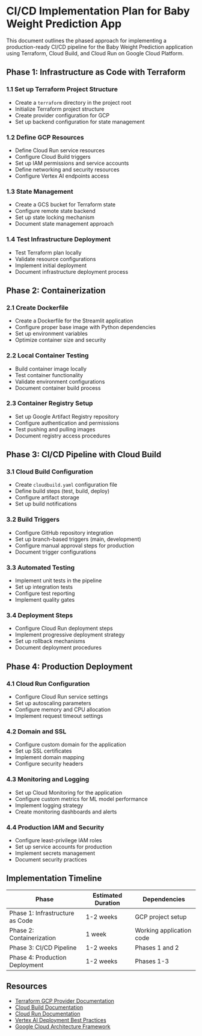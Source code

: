 # CI/CD Implementation Plan for Baby Weight Prediction App

This document outlines the phased approach for implementing a production-ready CI/CD pipeline for the Baby Weight Prediction application using Terraform, Cloud Build, and Cloud Run on Google Cloud Platform.

## Phase 1: Infrastructure as Code with Terraform

### 1.1 Set up Terraform Project Structure
- Create a `terraform` directory in the project root
- Initialize Terraform project structure
- Create provider configuration for GCP
- Set up backend configuration for state management

### 1.2 Define GCP Resources
- Define Cloud Run service resources
- Configure Cloud Build triggers
- Set up IAM permissions and service accounts
- Define networking and security resources
- Configure Vertex AI endpoints access

### 1.3 State Management
- Create a GCS bucket for Terraform state
- Configure remote state backend
- Set up state locking mechanism
- Document state management approach

### 1.4 Test Infrastructure Deployment
- Test Terraform plan locally
- Validate resource configurations
- Implement initial deployment
- Document infrastructure deployment process

## Phase 2: Containerization

### 2.1 Create Dockerfile
- Create a Dockerfile for the Streamlit application
- Configure proper base image with Python dependencies
- Set up environment variables
- Optimize container size and security

### 2.2 Local Container Testing
- Build container image locally
- Test container functionality
- Validate environment configurations
- Document container build process

### 2.3 Container Registry Setup
- Set up Google Artifact Registry repository
- Configure authentication and permissions
- Test pushing and pulling images
- Document registry access procedures

## Phase 3: CI/CD Pipeline with Cloud Build

### 3.1 Cloud Build Configuration
- Create `cloudbuild.yaml` configuration file
- Define build steps (test, build, deploy)
- Configure artifact storage
- Set up build notifications

### 3.2 Build Triggers
- Configure GitHub repository integration
- Set up branch-based triggers (main, development)
- Configure manual approval steps for production
- Document trigger configurations

### 3.3 Automated Testing
- Implement unit tests in the pipeline
- Set up integration tests
- Configure test reporting
- Implement quality gates

### 3.4 Deployment Steps
- Configure Cloud Run deployment steps
- Implement progressive deployment strategy
- Set up rollback mechanisms
- Document deployment procedures

## Phase 4: Production Deployment

### 4.1 Cloud Run Configuration
- Configure Cloud Run service settings
- Set up autoscaling parameters
- Configure memory and CPU allocation
- Implement request timeout settings

### 4.2 Domain and SSL
- Configure custom domain for the application
- Set up SSL certificates
- Implement domain mapping
- Configure security headers

### 4.3 Monitoring and Logging
- Set up Cloud Monitoring for the application
- Configure custom metrics for ML model performance
- Implement logging strategy
- Create monitoring dashboards and alerts

### 4.4 Production IAM and Security
- Configure least-privilege IAM roles
- Set up service accounts for production
- Implement secrets management
- Document security practices

## Implementation Timeline

| Phase | Estimated Duration | Dependencies |
|-------|-------------------|--------------|
| Phase 1: Infrastructure as Code | 1-2 weeks | GCP project setup |
| Phase 2: Containerization | 1 week | Working application code |
| Phase 3: CI/CD Pipeline | 1-2 weeks | Phases 1 and 2 |
| Phase 4: Production Deployment | 1-2 weeks | Phases 1-3 |

## Resources

- [Terraform GCP Provider Documentation](https://registry.terraform.io/providers/hashicorp/google/latest/docs)
- [Cloud Build Documentation](https://cloud.google.com/build/docs)
- [Cloud Run Documentation](https://cloud.google.com/run/docs)
- [Vertex AI Deployment Best Practices](https://cloud.google.com/vertex-ai/docs/general/deployment)
- [Google Cloud Architecture Framework](https://cloud.google.com/architecture/framework) 